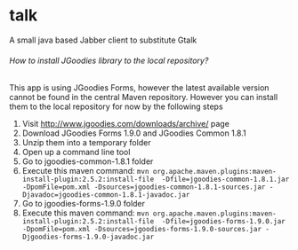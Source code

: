 # talk
A small java based Jabber client to substitute Gtalk

###### How to install JGoodies library to the local repository?

This app is using JGoodies Forms, however the latest available version cannot be found in the central Maven repository. However you can install them to the local repository for now by the following steps

1. Visit http://www.jgoodies.com/downloads/archive/ page
2. Download JGoodies Forms 1.9.0 and JGoodies Common 1.8.1
3. Unzip them into a temporary folder
4. Open up a command line tool 
5. Go to jgoodies-common-1.8.1 folder
6. Execute this maven command: `mvn org.apache.maven.plugins:maven-install-plugin:2.5.2:install-file  -Dfile=jgoodies-common-1.8.1.jar -DpomFile=pom.xml -Dsources=jgoodies-common-1.8.1-sources.jar -Djavadoc=jgoodies-common-1.8.1-javadoc.jar` 
7. Go to jgoodies-forms-1.9.0 folder
8. Execute this maven command: `mvn org.apache.maven.plugins:maven-install-plugin:2.5.2:install-file  -Dfile=jgoodies-forms-1.9.0.jar -DpomFile=pom.xml -Dsources=jgoodies-forms-1.9.0-sources.jar -Djgoodies-forms-1.9.0-javadoc.jar`

 